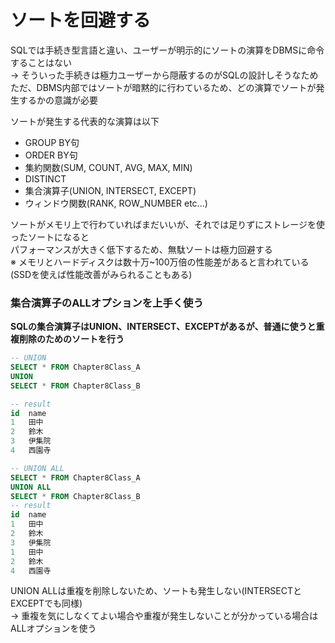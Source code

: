 # ソートを回避する
SQLでは手続き型言語と違い、ユーザーが明示的にソートの演算をDBMSに命令することはない  
-> そういった手続きは極力ユーザーから隠蔽するのがSQLの設計しそうなため  
ただ、DBMS内部ではソートが暗黙的に行わているため、どの演算でソートが発生するかの意識が必要  

ソートが発生する代表的な演算は以下
- GROUP BY句
- ORDER BY句
- 集約関数(SUM, COUNT, AVG, MAX, MIN)
- DISTINCT
- 集合演算子(UNION, INTERSECT, EXCEPT)
- ウィンドウ関数(RANK, ROW_NUMBER etc...)

ソートがメモリ上で行わていればまだいいが、それでは足りずにストレージを使ったソートになると  
パフォーマンスが大きく低下するため、無駄ソートは極力回避する  
※ メモリとハードディスクは数十万~100万倍の性能差があると言われている(SSDを使えば性能改善がみられることもある)   

### 集合演算子のALLオプションを上手く使う
**SQLの集合演算子はUNION、INTERSECT、EXCEPTがあるが、普通に使うと重複削除のためのソートを行う**  
``` sql
-- UNION
SELECT * FROM Chapter8Class_A
UNION
SELECT * FROM Chapter8Class_B

-- result
id	name
1	田中
2	鈴木
3	伊集院
4	西園寺

-- UNION ALL
SELECT * FROM Chapter8Class_A
UNION ALL
SELECT * FROM Chapter8Class_B
-- result
id	name
1	田中
2	鈴木
3	伊集院
1	田中
2	鈴木
4	西園寺
```
UNION ALLは重複を削除しないため、ソートも発生しない(INTERSECTとEXCEPTでも同様)  
-> 重複を気にしなくてよい場合や重複が発生しないことが分かっている場合はALLオプションを使う
